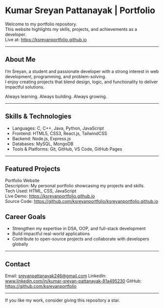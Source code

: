 Kumar Sreyan Pattanayak | Portfolio
===================================================================================

Welcome to my portfolio repository.  
This website highlights my skills, projects, and achievements as a developer.  
Live at: https://ksreyanportfolio.github.io

------------------------------------------------------------

About Me
--------
I’m Sreyan, a student and passionate developer with a strong interest in web development, programming, and problem-solving.  
I enjoy creating projects that blend design, logic, and functionality to deliver impactful solutions.  

Always learning. Always building. Always growing.  

------------------------------------------------------------

Skills & Technologies
---------------------
- Languages: C, C++, Java, Python, JavaScript  
- Frontend: HTML5, CSS3, React.js, TailwindCSS  
- Backend: Node.js, Express.js  
- Databases: MySQL, MongoDB  
- Tools & Platforms: Git, GitHub, VS Code, GitHub Pages  

------------------------------------------------------------

Featured Projects
-----------------

Portfolio Website  
Description: My personal portfolio showcasing my projects and skills.  
Tech Used: HTML, CSS, JavaScript  
Live Demo: https://ksreyanportfolio.github.io  
Source Code: https://github.com/ksreyanportfolio/ksreyanportfolio.github.io  



Career Goals
------------
- Strengthen my expertise in DSA, OOP, and full-stack development  
- Build impactful real-world applications  
- Contribute to open-source projects and collaborate with developers globally  

------------------------------------------------------------

Contact
-------
Email: sreyanpattanayak246@gmail.com
LinkedIn: www.linkedin.com/in/kumar-sreyan-pattanayak-81a495230
GitHub: https://github.com/ksreyanportfolio  

------------------------------------------------------------

If you like my work, consider giving this repository a star.
